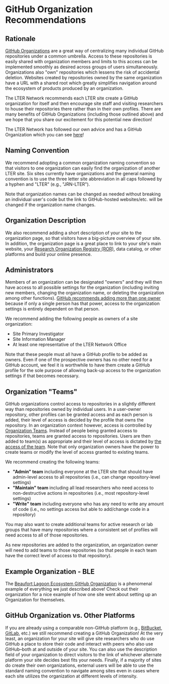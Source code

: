 # GitHub Organization Recommendations

## Rationale

[GitHub Organizations](https://docs.github.com/en/organizations/collaborating-with-groups-in-organizations/about-organizations) are a great way of centralizing many individual GitHub repositories under a common umbrella. Access to these repositories is easily shared with organization members and limits to this access can be implemented smoothly as desired across groups of users simultaneously. Organizations also "own" repositories which lessens the risk of accidental deletion. Websites created by repositories owned by the same organization have a URL with a shared root which greatly simplifies navigation around the ecosystem of products produced by an organization.

The LTER Network recommends each LTER site create a GitHub organization for itself and then encourage site staff and visiting researchers to house their repositories there rather than in their own profiles. There are many benefits of GitHub Organizations (including those outlined above) and we hope that you share our excitement for this potential new direction!

The LTER Network has followed our own advice and has a GitHub Organization which you can see [here](https://github.com/lter)!

## Naming Convention

We recommend adopting a common organization naming convention so that visitors to one organization can easily find the organization of another LTER site. Six sites currently have organizations and the general naming convention is to use the three letter site abbreviation in all caps followed by a hyphen and "LTER" (e.g., "JRN-LTER").

Note that organization names can be changed as needed without breaking an individual user's code but the link to GitHub-hosted websites/etc. will be changed if the organization name changes.

## Organization Description

We also recommend adding a short description of your site to the organization page, so that visitors have a big-picture overview of your site. In addition, the organization page is a great place to link to your site's main website, your [Research Organization Registry (ROR)](https://ror.org/search?query=LTER), data catalog, or other platforms and build your online presence.

## Administrators

Members of an organization can be designated "owners" and they will then have access to all possible settings for the organization (including inviting new members, changing the organization name, or deleting the organization among other functions). [GitHub recommends adding more than one owner](https://docs.github.com/en/organizations/managing-peoples-access-to-your-organization-with-roles/maintaining-ownership-continuity-for-your-organization) because if only a single person has that power, access to the organization settings is entirely dependent on that person.

We recommend adding the following people as owners of a site organization:

- Site Primary Investigator
- Site Information Manager
- At least one representative of the LTER Network Office

Note that these people must all have a GitHub profile to be added as owners. Even if one of the prospective owners has no other need for a GitHub account, we feel it is worthwhile to have them create a GitHub profile for the sole purpose of allowing back-up access to the organization settings if that becomes necessary.

## Organization "Teams"

GitHub organizations control access to repositories in a slightly different way than repositories owned by individual users. In a user-owner repository, other profiles can be granted access and as each person is added, their level of access is decided by the profile that owns the repository. In an organization context however, access is controlled by [Organization Teams](https://docs.github.com/en/organizations/organizing-members-into-teams/about-teams). Instead of people being granted access to repositories, teams are granted access to repositories. Users are then added to team(s) as appropriate and their level of access is dictated by [the access of the team](https://docs.github.com/en/enterprise-server@3.7/organizations/managing-user-access-to-your-organizations-repositories/repository-roles-for-an-organization). Note that only organization owners have the power to create teams or modify the level of access granted to existing teams.

We recommend creating the following teams:

- **"Admin" team** including everyone at the LTER site that should have admin-level access to all repositories (i.e., can change repository-level settings)
- **"Maintain" team** including all lead researchers who need access to non-destructive actions in repositories (i.e., most repository-level settings)
- **"Write" team** including everyone who has any need to write any amount of code (i.e., no settings access but able to add/change code in a repository)

You may also want to create additional teams for active research or lab groups that have many repositories where a consistent set of profiles will need access to all of those repositories.

As new repositories are added to the organization, an organization owner will need to add teams to those repositories (so that people in each team have the correct level of access to that repository).

## Example Organization - BLE

The [Beaufort Lagoon Ecosystem GitHub Organization](https://github.com/BLE-LTER) is a phenomenal example of everything we just described above! Check out their organization for a nice example of how one site went about setting up an Organization for themselves.

## GitHub Organization vs. Other Platforms

If you are already using a comparable non-GitHub platform (e.g., [BitBucket](https://bitbucket.org/product), [GitLab](https://about.gitlab.com/), etc.) we still recommend creating a GitHub Organization! At the very least, an organization for your site will give site researchers who do use GitHub a place to store their code and interact with peers who also use GitHub–both at and outside of your site. You can also use the description field of your organization to direct visitors to the link of whichever alternate platform your site decides best fits your needs. Finally, if a majority of sites do create their own organizations, external users will be able to use the standard naming convention to navigate among sites even in cases where each site utilizes the organization at different levels of intensity.

